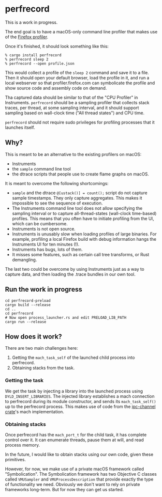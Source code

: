 # perfrecord

This is a work in progress.

The end goal is to have a macOS-only command line profiler that makes use of the
[Firefox profiler](https://profiler.firefox.com/).

Once it's finished, it should look something like this:

```
% cargo install perfrecord
% perfrecord sleep 2
% perfrecord --open profile.json
```

This would collect a profile of the `sleep 2` command and save it to a file. Then it should open
your default browser, load the profile in it, and run a local webserver so that profiler.firefox.com
can symbolicate the profile and show source code and assembly code on demand.

Tha captured data should be similar to that of the "CPU Profiler" in Instruments.
`perfrecord` should be a sampling profiler that collects stack traces, per thread, at some sampling interval,
and it should support sampling based on wall-clock time ("All thread states") and CPU time.

`perfrecord` should not require sudo privileges for profiling processes that it launches itself.

## Why?

This is meant to be an alternative to the existing profilers on macOS:

 - Instruments
 - the `sample` command line tool
 - the dtrace scripts that people use to create flame graphs on macOS.

It is meant to overcome the following shortcomings:

 - `sample` and the dtrace `@[ustack()] = count();` script do not capture sample timestamps. They only capture aggregates. This makes it impossible to see the sequence of execution.
 - The Instruments command line tool does not allow specifying the sampling interval or to capture all-thread-states (wall-clock time-based) profiles. This means that you often have to initiate profiling from the UI, which can be cumbersome.
 - Instruments is not open source.
 - Instruments is unusably slow when loading profiles of large binaries. For example, profiling a local Firefox build with debug information hangs the Instruments UI for ten minutes (!).
 - Instruments has bugs, lots of them.
 - It misses some features, such as certain call tree transforms, or Rust demangling.

The last two could be overcome by using Instruments just as a way to capture data, and then loading the .trace bundles in our own tool.

## Run the work in progress

```
cd perfrecord-preload
cargo build --release
cd ..
cd perfrecord
# Now open process_launcher.rs and edit PRELOAD_LIB_PATH
cargo run --release
```

## How does it work?

There are two main challenges here:

 1. Getting the `mach_task_self` of the launched child process into perfrecord.
 2. Obtaining stacks from the task.

### Getting the task

We get the task by injecting a library into the launched process using `DYLD_INSERT_LIBRARIES`.
The injected library establishes a mach connection to perfrecord during its module constructor,
and sends its `mach_task_self()` up to the perfrecord process.
This makes use of code from the [ipc-channel crate](https://github.com/servo/ipc-channel/)'s
mach implementation.

### Obtaining stacks

Once perfrecord has the `mach_port_t` for the child task, it has complete control over it.
It can enumerate threads, pause them at will, and read process memory.

In the future, I would like to obtain stacks using our own code, given these primitives.

However, for now, we make use of a private macOS framework called "Symbolication".
The Symbolication framework has two Objective C classes called `VMUSampler` and
`VMUProcessDescription` that provide exactly the type of functionality we need.
Obviously we don't want to rely on private frameworks long-term. But for now they
can get us started.

